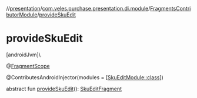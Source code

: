 //[presentation](../../../index.md)/[com.veles.purchase.presentation.di.module](../index.md)/[FragmentsContributorModule](index.md)/[provideSkuEdit](provide-sku-edit.md)

# provideSkuEdit

[androidJvm]\

@[FragmentScope](../../com.veles.purchase.presentation.di.annotation.scope/-fragment-scope/index.md)

@ContributesAndroidInjector(modules = [[SkuEditModule::class](../../com.veles.purchase.presentation.presentation.compose.shopping.edit/-sku-edit-module/index.md)])

abstract fun [provideSkuEdit](provide-sku-edit.md)(): [SkuEditFragment](../../com.veles.purchase.presentation.presentation.compose.shopping.edit/-sku-edit-fragment/index.md)
